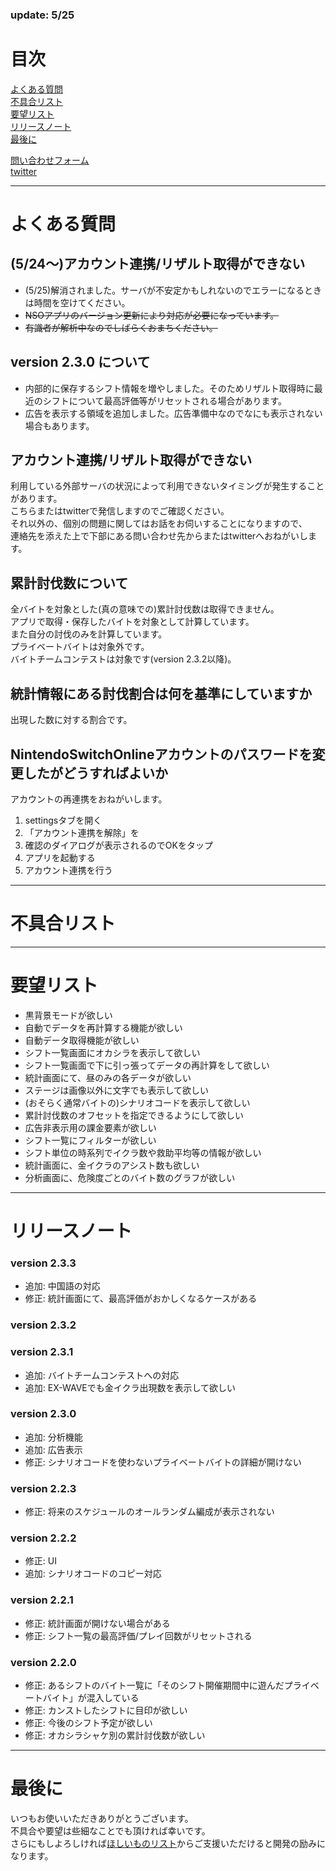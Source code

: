 ### update: 5/25

# 目次
[よくある質問](#よくある質問)<br>
[不具合リスト](#不具合リスト)<br>
[要望リスト](#要望リスト)<br>
[リリースノート](#リリースノート)<br>
[最後に](#最後に)<br>

[問い合わせフォーム](https://docs.google.com/forms/d/e/1FAIpQLSfFl98x3KUkrAbwx0oG66yOFegL4Xc2ADAKDMhhGI2rZ5YGlg/viewform)<br>
[twitter](https://twitter.com/salmdroid)<br>

---

# よくある質問

## (5/24～)アカウント連携/リザルト取得ができない
- (5/25)解消されました。サーバが不安定かもしれないのでエラーになるときは時間を空けてください。
- ~~NSOアプリのバージョン更新により対応が必要になっています。~~
- ~~有識者が解析中なのでしばらくおまちください。~~

## version 2.3.0 について
- 内部的に保存するシフト情報を増やしました。そのためリザルト取得時に最近のシフトについて最高評価等がリセットされる場合があります。
- 広告を表示する領域を追加しました。広告準備中なのでなにも表示されない場合もあります。

## アカウント連携/リザルト取得ができない
利用している外部サーバの状況によって利用できないタイミングが発生することがあります。<br>
こちらまたはtwitterで発信しますのでご確認ください。<br>
それ以外の、個別の問題に関してはお話をお伺いすることになりますので、<br>
連絡先を添えた上で下部にある問い合わせ先からまたはtwitterへおねがいします。<br>

## 累計討伐数について
全バイトを対象とした(真の意味での)累計討伐数は取得できません。<br>
アプリで取得・保存したバイトを対象として計算しています。<br>
また自分の討伐のみを計算しています。<br>
プライベートバイトは対象外です。<br>
バイトチームコンテストは対象です(version 2.3.2以降)。<br>

## 統計情報にある討伐割合は何を基準にしていますか
出現した数に対する割合です。<br>

## NintendoSwitchOnlineアカウントのパスワードを変更したがどうすればよいか
アカウントの再連携をおねがいします。
1. settingsタブを開く
2. 「アカウント連携を解除」を
3. 確認のダイアログが表示されるのでOKをタップ
4. アプリを起動する
5. アカウント連携を行う

---

# 不具合リスト

---

# 要望リスト
- 黒背景モードが欲しい
- 自動でデータを再計算する機能が欲しい
- 自動データ取得機能が欲しい
- シフト一覧画面にオカシラを表示して欲しい
- シフト一覧画面で下に引っ張ってデータの再計算をして欲しい
- 統計画面にて、昼のみの各データが欲しい
- ステージは画像以外に文字でも表示して欲しい
- (おそらく通常バイトの)シナリオコードを表示して欲しい
- 累計討伐数のオフセットを指定できるようにして欲しい
- 広告非表示用の課金要素が欲しい
- シフト一覧にフィルターが欲しい
- シフト単位の時系列でイクラ数や救助平均等の情報が欲しい
- 統計画面に、金イクラのアシスト数も欲しい
- 分析画面に、危険度ごとのバイト数のグラフが欲しい

---

# リリースノート

### version 2.3.3
- 追加: 中国語の対応
- 修正: 統計画面にて、最高評価がおかしくなるケースがある

### version 2.3.2
### version 2.3.1
- 追加: バイトチームコンテストへの対応
- 追加: EX-WAVEでも金イクラ出現数を表示して欲しい

### version 2.3.0
- 追加: 分析機能
- 追加: 広告表示
- 修正: シナリオコードを使わないプライベートバイトの詳細が開けない

### version 2.2.3
- 修正: 将来のスケジュールのオールランダム編成が表示されない

### version 2.2.2
- 修正: UI
- 追加: シナリオコードのコピー対応

### version 2.2.1
- 修正: 統計画面が開けない場合がある
- 修正: シフト一覧の最高評価/プレイ回数がリセットされる

### version 2.2.0
- 修正: あるシフトのバイト一覧に「そのシフト開催期間中に遊んだプライベートバイト」が混入している
- 修正: カンストしたシフトに目印が欲しい
- 修正: 今後のシフト予定が欲しい
- 修正: オカシラシャケ別の累計討伐数が欲しい

---

# 最後に
いつもお使いいただきありがとうございます。<br>
不具合や要望は些細なことでも頂ければ幸いです。<br>
さらにもしよろしければ[ほしいものリスト](https://www.amazon.jp/hz/wishlist/ls/N266KX5GC3JF?ref_=wl_share)からご支援いただけると開発の励みになります。<br>
